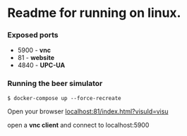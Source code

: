 # Readme for running on linux.

### Exposed ports
* 5900 - **vnc**
* 81 - **website**
* 4840 - **UPC-UA**

### Running the beer simulator
`$ docker-compose up --force-recreate`

Open your browser [localhost:81/index.html?visuId=visu](http://localhost:81/index.html?visuId=visu)

open a **vnc client** and connect to localhost:5900
